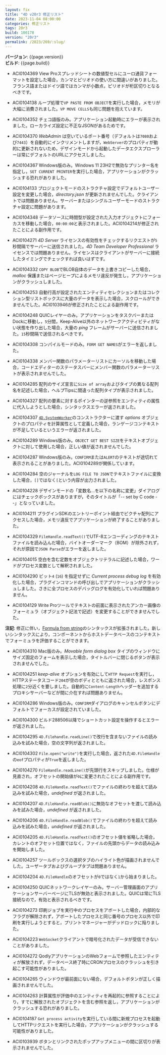 ```yaml
---
layout: fix
title: "4D v20r3 修正リスト"
date: 2023-11-04 08:00:00
categories: 修正リスト
tags: 20r3
build: 100178
version: "20r3"
permalink: /2023/269/:slug/
---
```


**バージョン**: {{page.version}}  
**ビルド**: {{page.build}} 

* ACI0104369 View Proスプレッドシートの数値型セルにユーロ通貨フォーマットを設定した場合，カンマとピリオドの使い方に間違いがありました。フランス語またはドイツ語ではカンマが小数点，ピリオドが桁区切りとなるべきです。

* ACI0104138 ループ処理で`VP PASTE FROM OBJECT`を実行した場合，メモリが大幅に消費されました。`VP MOVE CELLS`も同じ問題を抱えています。

* ACI0104352 チェコ語版のみ。アプリケーション起動時にエラーが表示されました。ローカライズ設定に不正なJSONがあるためです。

* ACI0104370 *WebAdmin* は空いているポート番号（デフォルトは`7080`および`7443`）を自動的にインクリメントしますが，`WebServer`のプロパティが動的に更新されないため，デザインモードから起動したデータエクスプローラーは常にデフォルトのURLにアクセスしました。

* ACI0104367 Windows版のみ。Windows 11 23H2で無効なプリンター名を指定し，`SET CURRENT PRINTER`を実行した場合，アプリケーションがクラッシュする恐れがありました。

* ACI0104133 プロジェクトモードのストラクチャ設定でデフォルトユーザー設定を変更した場合，*directory.json* が更新されませんでした。クライアントでは問題ありません。サーバーまたはシングルユーザーモードのストラクチャ設定に問題があります。

* ACI0104348 データソースに時間型が設定された入力オブジェクトにフォーカスを移動した場合，`00:00:00`と表示されました。ACI0104214が修正されたことによる副作用です。

* ACI0104271 *4D Server* ライセンスの有効性をチェックするリクエストが`5`秒間隔でサーバーに送信されました。*4D Team Developer Professional* ライセンスでは問題ありません。ライセンスはクライアントがサーバーに接続したタイミングでチェックすれば良いはずです。

* ACI0104332 `COPY BLOB`でBLOB自体のデータを上書きコピーした場合，*malloc* 保護またはページヒープによるメモリ違反が発生し，アプリケーションがクラッシュしました。

* ACI0104253 自動行高が設定されたエンティティセレクションまたはコレクション型リストボックスに大量のデータを表示した場合，スクロールができませんでした。ACI0103946が修正されたことによる副作用です。

* ACI0104248 QUICレイヤーのみ。アプリケーションをタスクバーまたはDockに移動し，`5`分間，Keep-Alive以外のネットワークアクティビティがない状態を作り出した場合，大量の *ping* フレームがサーバーに送信されました。`15`秒間隔で送信されるべきです。

* ACI0104308 コンパイルモードのみ。`FORM GET NAMES`がエラーを返しました。

* ACI0104338 メンバー関数のパラメーターリストにカーソルを移動した場合，コードエディターのステータスバーにメンバー関数のパラメーターリストが表示されませんでした。

* ACI0104285 配列のサイズ宣言に`Size of array`およびタイプの異なる配列名を記述した場合，ヘルプTipsに間違った配列タイプが表示されました。

* ACI0104327 配列の要素に対するポインターの逆参照をエンティティの属性に代入しようとした場合，シンタックスエラーが返されました。

* ACI0104307 [`4D.SystemWorker`](https://developer.4d.com/docs/ja/API/SystemWorkerClass/)のコンストラクターに渡す *options* オブジェクトのプロパティを計算属性として定義した場合，ランゲージコンテキストが不足しているというエラーが返されました。

* ACI0104289 Windows版のみ。`OBJECT GET BEST SIZE`をテキストオブジェクトに対して使用した場合，正しい値が返されませんでした。

* ACI0104287 Windows版のみ。`CONFIRM`または`ALERT`のテキストが途切れて表示されることがありました。ACI0104289が関係しています。

* ACI0104284 空のジャーナルを`LOG FILE TO JSON`でテキストファイルに変換した場合，`[]`ではなく`[`という内容が出力されました。

* ACI0104228 デザインモードの「変数名…を以下の名称に変更」ダイアログにはチェックボックスがありますが，そのタイトルが「-- set by C code --」となっていました。

* ACI0104211 プラグインSDKのエントリーポイント経由でピクチャ配列にアクセスした場合，メモリ違反でアプリケーションが終了することがありました。

* ACI0104329 `FileHandle.readText()`でUTF-8エンコーディングのテキストファイルを読み込んだ場合，バイトオーダーマーク（BOM）が除外されず，それが原因で`JSON Parse`がエラーを返しました。

* ACI0104015 空白を含む定数をオブジェクトリテラルに記述した場合，ワードがプロセス変数として解釈されました。

* ACI0104290 ビット`4` (`16`) を指定せずに *Current process debug log* を有効化した場合，プラグインコマンドの呼び出しでアプリケーションがクラッシュしました。さきに全プロセスのデバッグログを有効化していれば問題ありません。

* ACI0104129 Write Proツールでテキストの前面に表示されたアンカー画像のフォーミュラ（オブジェクト記法で記述）を変更することができませんでした。

**注記**: 修正に伴い，[Formula from string](https://developer.4d.com/docs/ja/API/FunctionClass/#formula-from-string)のシンタックスが拡張されました。新しいシンタックスにより，コンポーネントからホストデータベースのコンテキストでフォーミュラを評価することができます。

* ACI0104310 Mac版のみ。*Movable form dialog box* タイプのウィンドウにサイズ固定のフォームを表示した場合，タイトルバーに閉じるボタンが表示されませんでした。

* ACI0104251 *keep-alive* オプションを有効にして`HTTP Request`を実行し，HTTPステータスコード`204`が空のボディとともに返された場合，レスポンス処理に`2`分近くを要しました。自動的に`Content-Length`ヘッダーを追加するプロキシサーバーなどが間に介在すれば問題ありません。

* ACI0104286 Windows版のみ。`CONFIRM`ダイアログのキャンセルボタンにデフォルトでフォーカスが設定されていました。

* ACI0104300 ビルド288506以降でショートカット設定を操作するとエラーが返されました。

* ACI0104295 `4D.Filehandle.readLine()`で改行を含まないファイルの読み込みを試みた場合，空の文字列が返されました。

* ACI0104302 `File.open("write")`を実行した場合，返された`4D.FileHandle`の`eof`プロパティが`True`を返しました。

* ACI0104270 `FileHandle.readLine()`が先頭行をスキップしました。仕様が見直され，オフセットの開始値が`0`に変更されたことによる副作用です。

* ACI0104208 `4D.FileHandle.readText()`でファイルの終わりを超えて読み込みを試みた場合，*undefined* が返されました。

* ACI0104207 `4D.FileHandle.readBlob()`に無効なオフセットを渡して読み込みを試みた場合，*undefined* が返されました。

* ACI0104206 `4D.FileHandle.readBlob()`でファイルの終わりを超えて読み込みを試みた場合，*undefined* が返されました。

* ACI0104205 `4D.FileHandle.readText()`のオフセット値を省略した場合，カレントのオフセット位置ではなく，ファイルの先頭からデータの読み込みを開始しました。

* ACI0104257 ツールボックスの選択タブのハイライト色が描画されませんでした。ユーザータブおよびグループタブは問題ありません。

* ACI0104204 `4D.FileHandle`のオフセットが`0`ではなく`1`から始まりました。

* ACI0104250 QUICネットワークレイヤーのみ。サーバー管理画面のアプリケーションサーバーページにTLSが無効と表示されました。QUICは常にTLS接続なので，有効と表示されるべきです。

* ACI0104273 印刷ジョブを実行中のプロセスをアボートした場合，内部的なフラグが解除されず，アボートしたプロセスと同じ番号のプロセス以外で印刷を実行しようとすると，プリントマネージャーがデッドロックに陥りました。

* ACI0104223 `WebSocket`クライアントで暗号化されたデータが受信できないことがありました。
	
* ACI0104272 QodlyアプリケーションのWebフォームで参照したエンティティが解放されず，データベース終了時にCRONプロセスのクラッシュを引き起こす可能性がありました。

* ACI0104265 ウィンドウが最前面にない場合，デフォルトボタンが正しく描画されませんでした。

* ACI0104263 計算属性が評価中のエンティティを再起的に参照することにより，すでに解放されたオブジェクトを含む参照を返し，アプリケーションがクラッシュする恐れがありました。

* ACI0104187 `Get process activity`を実行している間に新規プロセスを起動してHTTPリクエストを実行した場合，アプリケーションがクラッシュする可能性がありました。

* ACI0103939 ボタンとリンクされたポップアップメニューの間に区切りが表示されませんでした。